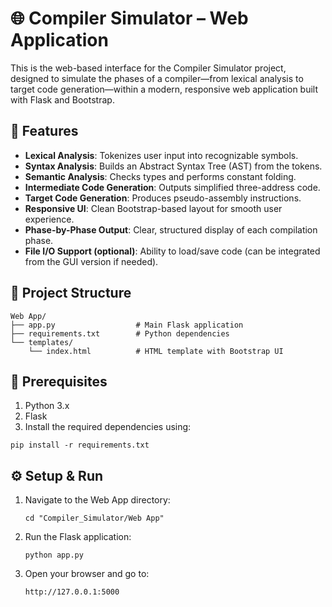 # 🌐 Compiler Simulator – Web Application
This is the web-based interface for the Compiler Simulator project, designed to simulate the phases of a compiler—from lexical analysis to target code generation—within a modern, responsive web application built with Flask and Bootstrap.

## 🚀 Features
- **Lexical Analysis**: Tokenizes user input into recognizable symbols.
- **Syntax Analysis**: Builds an Abstract Syntax Tree (AST) from the tokens.
- **Semantic Analysis**: Checks types and performs constant folding.
- **Intermediate Code Generation**: Outputs simplified three-address code.
- **Target Code Generation**: Produces pseudo-assembly instructions.
- **Responsive UI**: Clean Bootstrap-based layout for smooth user experience.
- **Phase-by-Phase Output**: Clear, structured display of each compilation phase.
- **File I/O Support (optional)**: Ability to load/save code (can be integrated from the GUI version if needed).

## 📁 Project Structure
```
Web App/
├── app.py                  # Main Flask application
├── requirements.txt        # Python dependencies
└── templates/
    └── index.html          # HTML template with Bootstrap UI
```

## 🧰 Prerequisites
1. Python 3.x
2. Flask
3. Install the required dependencies using:
  ```
  pip install -r requirements.txt
  ```

## ⚙️ Setup & Run
1. Navigate to the Web App directory:
    ```
    cd "Compiler_Simulator/Web App"
    ```
2. Run the Flask application:
    ```
    python app.py
    ```
3. Open your browser and go to:
    ```
    http://127.0.0.1:5000
    ```

